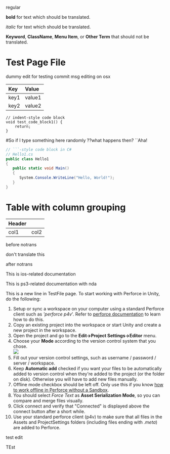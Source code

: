 

regular

**bold** for text which should be translated.

_italic_ for text which should be translated.

__Keyword__, __ClassName__, __Menu Item__, or __Other Term__ that should not be translated.



# Test Page File

dummy edit for testing commit msg editing on osx

|Key|Value|
|:--|:--|
|key1|value1|
|key2|value2|

    // indent-style code block
    void test_code_block1() {
        return;
    }

#So if I type something here randomly
??what happens then?
``Aha!

```C#
// ```-style code block in C#
// Hello1.cs
public class Hello1
{
   public static void Main()
   {
      System.Console.WriteLine("Hello, World!");
   }
}
```

# Table with column grouping

|Header||
|:--|--|
|col1|col2|


before notrans
<!--notrans-->
don't translate this
<!--/notrans-->
after notrans

<!--platform ios-->
This is ios-related documentation
<!--/platform-->

<!--platform ps3 nda-->
This is ps3-related documentation with nda
<!--/platform-->

This is a new line in TestFile page.
To start working with Perforce in Unity, do the following:

<a name="AnchorTest"></a>

1. Setup or sync a workspace on your computer using a standard Perforce client such as _'perforce p4v_'. Refer to [perforce documentation](http://www.perforce.com/perforce/doc.current/manuals/p4v-gs/01_p4v-gs.html) to learn how to do this.
1. Copy an existing project into the workspace or start Unity and create a new project in the workspace.
1. Open the project and go to the __Edit-&gt;Project Settings-&gt;Editor__ menu.
1. Choose your __Mode__ according to the version control system that you chose.  
![](../uploads/Main/EditorVersionControlSettings.png)
1. Fill out your version control settings, such as username / password / server / workspace.
1. Keep __Automatic add__ checked if you want your files to be automatically added to version control when they're added to the project (or the folder on disk). Otherwise you will have to add new files manually.
1. Offline mode checkbox should be left off. Only use this if you know [how to work offline in Perforce without a Sandbox](http://www.perforce.com/perforce/doc.current/manuals/p4v/Offline.html).
1. You should select _Force Text_ as __Asset Serialization Mode__, so you can compare and merge files visually.
1. Click connect and verify that "Connected" is displayed above the connect button after a short while.
1. Use your standard perforce client (p4v) to make sure that all files in the Assets and ProjectSettings folders (including files ending with _.meta_) are added to Perforce.


<!-- this is comment -->

test edit

TEst

